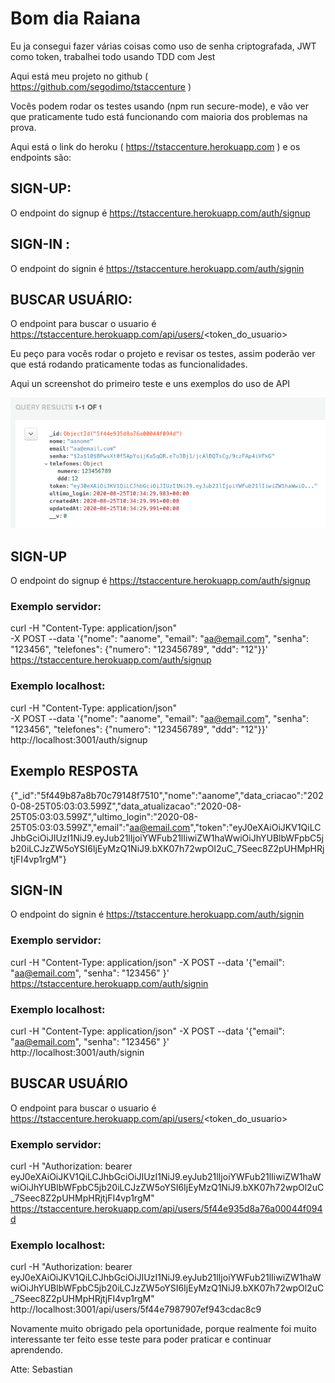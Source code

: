 # Bom dia Raiana

Eu ja consegui fazer várias coisas como uso de senha criptografada, JWT como token, trabalhei todo usando TDD com Jest

Aqui está meu projeto no github ( https://github.com/segodimo/tstaccenture ) 

Vocês podem rodar os testes usando (npm run secure-mode), e vão ver que praticamente tudo está funcionando com maioria dos problemas na prova. 

Aqui está o link do heroku ( https://tstaccenture.herokuapp.com ) e os endpoints são:

## SIGN-UP:
O endpoint do signup é https://tstaccenture.herokuapp.com/auth/signup 

## SIGN-IN :
O endpoint do signin é https://tstaccenture.herokuapp.com/auth/signin 

## BUSCAR USUÁRIO:
O endpoint para buscar o usuario é https://tstaccenture.herokuapp.com/api/users/<token_do_usuario>


Eu peço para vocês rodar o projeto e revisar os testes, assim poderão ver que está rodando praticamente todas as funcionalidades.


Aqui un screenshot do primeiro teste e uns exemplos do uso de API

![Image](https://github.com/segodimo/tstaccenture/blob/master/img_test_sing_up.png?raw=true)

##  SIGN-UP
O endpoint do signup é https://tstaccenture.herokuapp.com/auth/signup 

### Exemplo servidor:

curl -H "Content-Type: application/json" \
-X POST --data '{"nome": "aanome", "email": "aa@email.com", "senha": "123456", "telefones": {"numero": "123456789", "ddd": "12"}}' \
https://tstaccenture.herokuapp.com/auth/signup 

### Exemplo localhost:

curl -H "Content-Type: application/json" \
-X POST --data '{"nome": "aanome", "email": "aa@email.com", "senha": "123456", "telefones": {"numero": "123456789", "ddd": "12"}}' \
http://localhost:3001/auth/signup 

##  Exemplo RESPOSTA
{"_id":"5f449b87a8b70c79148f7510","nome":"aanome","data_criacao":"2020-08-25T05:03:03.599Z","data_atualizacao":"2020-08-25T05:03:03.599Z","ultimo_login":"2020-08-25T05:03:03.599Z","email":"aa@email.com","token":"eyJ0eXAiOiJKV1QiLCJhbGciOiJIUzI1NiJ9.eyJub21lIjoiYWFub21lIiwiZW1haWwiOiJhYUBlbWFpbC5jb20iLCJzZW5oYSI6IjEyMzQ1NiJ9.bXK07h72wpOl2uC_7Seec8Z2pUHMpHRjtjFI4vp1rgM"}




##  SIGN-IN 
O endpoint do signin é https://tstaccenture.herokuapp.com/auth/signin 

### Exemplo servidor:

curl -H "Content-Type: application/json" -X POST --data '{"email": "aa@email.com", "senha": "123456" }' \
https://tstaccenture.herokuapp.com/auth/signin 

### Exemplo localhost:

curl -H "Content-Type: application/json" -X POST --data '{"email": "aa@email.com", "senha": "123456" }' \
http://localhost:3001/auth/signin 



## BUSCAR USUÁRIO
O endpoint para buscar o usuario é https://tstaccenture.herokuapp.com/api/users/<token_do_usuario>

### Exemplo servidor:

curl -H "Authorization: bearer eyJ0eXAiOiJKV1QiLCJhbGciOiJIUzI1NiJ9.eyJub21lIjoiYWFub21lIiwiZW1haWwiOiJhYUBlbWFpbC5jb20iLCJzZW5oYSI6IjEyMzQ1NiJ9.bXK07h72wpOl2uC_7Seec8Z2pUHMpHRjtjFI4vp1rgM" \
https://tstaccenture.herokuapp.com/api/users/5f44e935d8a76a00044f094d

### Exemplo localhost:

curl -H "Authorization: bearer eyJ0eXAiOiJKV1QiLCJhbGciOiJIUzI1NiJ9.eyJub21lIjoiYWFub21lIiwiZW1haWwiOiJhYUBlbWFpbC5jb20iLCJzZW5oYSI6IjEyMzQ1NiJ9.bXK07h72wpOl2uC_7Seec8Z2pUHMpHRjtjFI4vp1rgM" \
http://localhost:3001/api/users/5f44e7987907ef943cdac8c9


Novamente muito obrigado pela oportunidade, porque realmente foi muito interessante ter feito esse teste para poder praticar e continuar aprendendo. 

Atte: Sebastian
